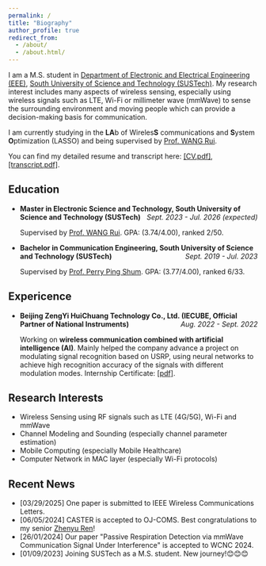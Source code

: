 ```yaml
---
permalink: /
title: "Biography"
author_profile: true
redirect_from:
  - /about/
  - /about.html/
---
```


I am a M.S. student in [Department of Electronic and Electrical Engineering (EEE)](https://eee.sustech.edu.cn/), [South University of Science and Technology (SUSTech)](https://www.sustech.edu.cn/). My research interest includes many aspects of wireless sensing, especially using wireless signals such as LTE, Wi-Fi or millimeter wave (mmWave) to sense the surrounding environment and moving people which can provide a decision-making basis for communication.

I am currently studying in the **LA**b of Wireles**S** communications and **S**ystem **O**ptimization (LASSO) and being supervised by [Prof. WANG Rui](http://lasso.eee.sustech.edu.cn/).

You can find my detailed resume and transcript here: [[CV.pdf]](../files/Curriculum_Vitae.pdf), [[transcript.pdf]](../files/transcript.pdf).

## Education
- <b>Master in Electronic Science and Technology, South University of Science and Technology (SUSTech)</b> <i style="float: right">Sept. 2023 - Jul. 2026 (expected)</i>

  Supervised by [Prof. WANG Rui](http://lasso.eee.sustech.edu.cn/). GPA: (3.74/4.00), ranked 2/50.

- <b>Bachelor in Communication Engineering, South University of Science and Technology (SUSTech)</b> <i style="float: right">Sept. 2019 - Jul. 2023</i>

  Supervised by [Prof. Perry Ping Shum](https://faculty.sustech.edu.cn/?tagid=shenp&iscss=1&snapid=1&orderby=date&go=1). GPA: (3.77/4.00), ranked 6/33.

## Expericence

- <b>Beijing ZengYi HuiChuang Technology Co., Ltd. (IECUBE, Official Partner of National Instruments)</b> <i style="float: right">Aug. 2022 - Sept. 2022</i>

  Working on **wireless communication combined with artificial intelligence (AI)**. Mainly helped the company advance a project on modulating signal recognition based on USRP, using neural networks to achieve high recognition accuracy of the signals with different modulation modes. Internship Certificate: [[pdf]](../files/Ji-internship.pdf).

## Research Interests
- Wireless Sensing using RF signals such as LTE (4G/5G), Wi-Fi and mmWave
- Channel Modeling and Sounding (especially channel parameter estimation)
- Mobile Computing (especially Mobile Healthcare)
- Computer Network in MAC layer (especially Wi-Fi protocols)

## Recent News
- [03/29/2025] One paper is submitted to IEEE Wireless Communications Letters.
- [06/05/2024] CASTER is accepted to OJ-COMS. Best congratulations to my senior [Zhenyu Ren](https://renzhenyu.site/)!
- [26/01/2024] Our paper "Passive Respiration Detection via mmWave Communication Signal Under Interference" is accepted to WCNC 2024.
- [01/09/2023] Joining SUSTech as a M.S. student. New journey!😊😊😊
